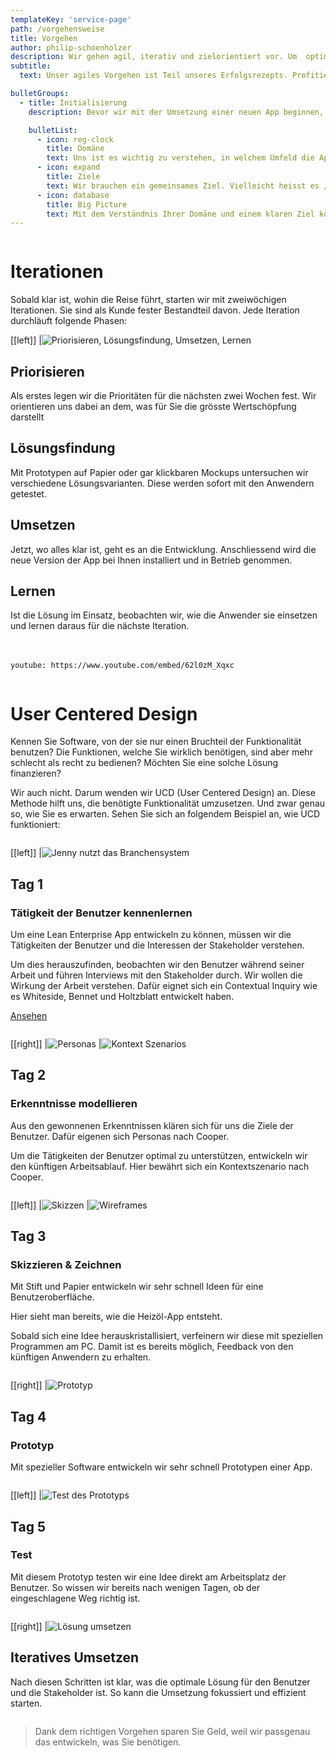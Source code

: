 ```yaml
---
templateKey: 'service-page'
path: /vorgehensweise
title: Vorgehen
author: philip-schoenholzer
description: Wir gehen agil, iterativ und zielorientiert vor. Um  optimale Ergebnis zu liefern, studieren wir die Domäne, die Herausforderungen und Potentiale der Kunden und die Bedrüfnisse der Anwender. So entwickeln wir passgenaue Lösungen.
subtitle:
  text: Unser agiles Vorgehen ist Teil unseres Erfolgsrezepts. Profitieren Sie davon!

bulletGroups:
  - title: Initialisierung
    description: Bevor wir mit der Umsetzung einer neuen App beginnen, setzen wir uns mit den folgenden drei Punkten auseinander

    bulletList:
      - icon: reg-clock
        title: Domäne
        text: Uns ist es wichtig zu verstehen, in welchem Umfeld die App zum Einsatz kommt. Nur mit genügend Verständnis für Ihr Business können wir Ihnen die für Ihr Geschäft passende Lösung liefern.
      - icon: expand
        title: Ziele
        text: Wir brauchen ein gemeinsames Ziel. Vielleicht heisst es „Die Telefonverkäufe können in der Hälfte der Zeit abgewickelt werden.“ Wie lautet Ihr Ziel?
      - icon: database
        title: Big Picture
        text: Mit dem Verständnis Ihrer Domäne und einem klaren Ziel können wir ein grobes Bild davon zeichnen, aus welchen Funktionen Ihre App einmal besteht und wie sie eingesetzt wird.
---
```


<div class="full-width dark-section" style="overflow: auto;">
<div class="container">

# Iterationen

Sobald klar ist, wohin die Reise führt, starten wir mit zweiwöchigen Iterationen. Sie sind als Kunde fester Bestandteil davon. Jede Iteration durchläuft folgende Phasen:

[[left]]
|![Priorisieren, Lösungsfindung, Umsetzen, Lernen](img/iteration.svg)

## Priorisieren

Als erstes legen wir die Prioritäten für die nächsten zwei Wochen fest. Wir orientieren uns dabei an dem, was für Sie die grösste Wertschöpfung darstellt

## Lösungsfindung

Mit Prototypen auf Papier oder gar klickbaren Mockups untersuchen wir verschiedene Lösungsvarianten. Diese werden sofort mit den Anwendern getestet.

## Umsetzen

Jetzt, wo alles klar ist, geht es an die Entwicklung. Anschliessend wird die neue Version der App bei Ihnen installiert und in Betrieb genommen.

## Lernen

Ist die Lösung im Einsatz, beobachten wir, wie die Anwender sie einsetzen und lernen daraus für die nächste Iteration.
<br/>
<br/>
<br/>

`youtube: https://www.youtube.com/embed/62l0zM_Xqxc`

</div>
</div>

<div id="ucd" class="full-width" style="overflow: auto;">
<div class="container">

# User Centered Design

Kennen Sie Software, von der sie nur einen Bruchteil der Funktionalität benutzen? Die Funktionen, welche Sie wirklich benötigen, sind aber mehr schlecht als recht zu bedienen? Möchten Sie eine solche Lösung finanzieren?

Wir auch nicht. Darum wenden wir UCD (User Centered Design) an. Diese Methode hilft uns, die benötigte Funktionalität umzusetzen. Und zwar genau so, wie Sie es erwarten. Sehen Sie sich an folgendem Beispiel an, wie UCD funktioniert:

</div>
</div>

<div class="full-width dark-section" style="overflow: auto;">
<div class="container">

[[left]]
|![Jenny nutzt das Branchensystem](img/jenny-erp.png)

## Tag 1

### Tätigkeit der Benutzer kennenlernen

Um eine Lean Enterprise App entwickeln zu können, müssen wir die Tätigkeiten der Benutzer und die Interessen der Stakeholder verstehen.

Um dies herauszufinden, beobachten wir den Benutzer während seiner Arbeit und führen Interviews mit den Stakeholder durch. Wir wollen die Wirkung der Arbeit verstehen. Dafür eignet sich ein Contextual Inquiry wie es Whiteside, Bennet und Holtzblatt entwickelt haben.

[Ansehen](/telefonverkauf-showcase)

</div>
</div>

<div class="full-width" style="overflow: auto;">
<div class="container">

[[right]]
|![Personas](img/personas.jpg)
|![Kontext Szenarios](img/kontext-szenarios.jpg)

## Tag 2

### Erkenntnisse modellieren

Aus den gewonnenen Erkenntnissen klären sich für uns die Ziele der Benutzer. Dafür eigenen sich Personas nach Cooper.

Um die Tätigkeiten der Benutzer optimal zu unterstützen, entwickeln wir den künftigen Arbeitsablauf. Hier bewährt sich ein Kontextszenario nach Cooper.

</div>
</div>

<div class="full-width dark-section" style="overflow: auto;">
<div class="container">

[[left]]
|![Skizzen](img/sketch.jpg)
|![Wireframes](img/wireframe.png)

## Tag 3

### Skizzieren & Zeichnen

Mit Stift und Papier entwickeln wir sehr schnell Ideen für eine Benutzeroberfläche.

Hier sieht man bereits, wie die Heizöl-App entsteht.

Sobald sich eine Idee herauskristallisiert, verfeinern wir diese mit speziellen Programmen am PC. Damit ist es bereits möglich, Feedback von den künftigen Anwendern zu erhalten.

</div>
</div>

<div class="full-width" style="overflow: auto;">
<div class="container">

[[right]]
|![Prototyp](img/prototyp.png)

## Tag 4

### Prototyp

Mit spezieller Software entwickeln wir sehr schnell Prototypen einer App.

</div>
</div>

<div class="full-width dark-section" style="overflow: auto;">
<div class="container">

[[left]]
|![Test des Prototyps](img/jenny-allinone.png)

## Tag 5

### Test

Mit diesem Prototyp testen wir eine Idee direkt am Arbeitsplatz der Benutzer. So wissen wir bereits nach wenigen Tagen, ob der eingeschlagene Weg richtig ist.

</div>
</div>

<div class="full-width" style="overflow: auto;">
<div class="container">

[[right]]
|![Lösung umsetzen](img/umsetzen.png)

## Iteratives Umsetzen

Nach diesen Schritten ist klar, was die optimale Lösung für den Benutzer und die Stakeholder ist. So kann die Umsetzung fokussiert und effizient starten.

</div>
</div>

> Dank dem richtigen Vorgehen sparen Sie Geld, weil wir passgenau das entwickeln, was Sie benötigen.
